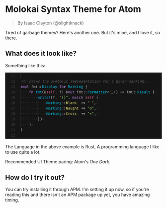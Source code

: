 # Molokai Syntax Theme for Atom
> By Isaac Clayton (@slightknack)

Tired of garbage themes?
Here's another one.
But it's mine, and I love it, so there.

## What does it look like?
Something like this:

![Beautiful colorful source code.](https://raw.githubusercontent.com/slightknack/atom-syntax/master/example.png)

The Language in the above example is Rust,
A programming language I like to use quite a lot.

Recommended UI Theme paring: Atom's *One Dark*.

## How do I try it out?
You can try installing it through APM.
I'm setting it up now, so if you're reading
this and there isn't an APM package up yet,
you have amazing timing.
